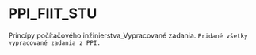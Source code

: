 # PPI_FIIT_STU
Princípy počítačového inžinierstva_Vypracované zadania.
`Pridané všetky vypracované zadania z PPI.`
